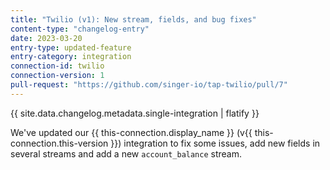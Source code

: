 ```yaml
---
title: "Twilio (v1): New stream, fields, and bug fixes"
content-type: "changelog-entry"
date: 2023-03-20
entry-type: updated-feature
entry-category: integration
connection-id: twilio
connection-version: 1
pull-request: "https://github.com/singer-io/tap-twilio/pull/7"
---
```

{{ site.data.changelog.metadata.single-integration | flatify }}

We've updated our {{ this-connection.display_name }} (v{{ this-connection.this-version }}) integration to fix some issues, add new fields in several streams and add a new `account_balance` stream.